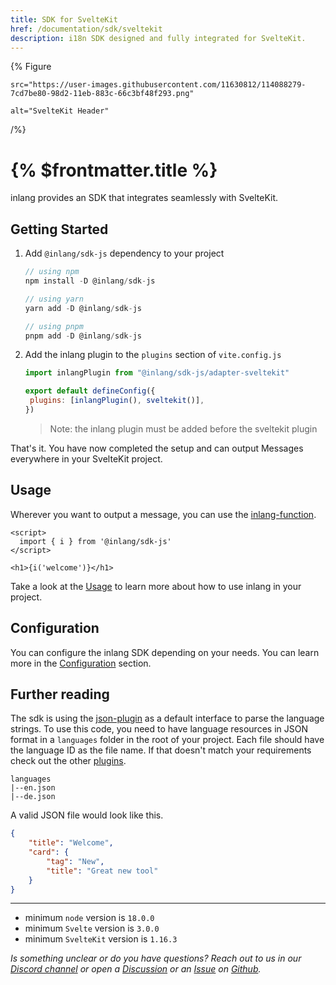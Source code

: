 ```yaml
---
title: SDK for SvelteKit
href: /documentation/sdk/sveltekit
description: i18n SDK designed and fully integrated for SvelteKit.
---
```


{% Figure

    src="https://user-images.githubusercontent.com/11630812/114088279-7cd7be80-98d2-11eb-883c-66c3bf48f293.png"

    alt="SvelteKit Header"

/%}

# {% $frontmatter.title %}

inlang provides an SDK that integrates seamlessly with SvelteKit.

## Getting Started

1. Add `@inlang/sdk-js` dependency to your project

   ```js
   // using npm
   npm install -D @inlang/sdk-js

   // using yarn
   yarn add -D @inlang/sdk-js

   // using pnpm
   pnpm add -D @inlang/sdk-js
   ```

2. Add the inlang plugin to the `plugins` section of `vite.config.js`

   ```js
   import inlangPlugin from "@inlang/sdk-js/adapter-sveltekit"

   export default defineConfig({
   	plugins: [inlangPlugin(), sveltekit()],
   })
   ```

   > Note: the inlang plugin must be added before the sveltekit plugin

That's it. You have now completed the setup and can output Messages everywhere in your SvelteKit project.

## Usage

Wherever you want to output a message, you can use the [inlang-function](/documentation/sdk/usage#inlang-function).

```svelte
<script>
  import { i } from '@inlang/sdk-js'
</script>

<h1>{i('welcome')}</h1>
```

Take a look at the [Usage](/documentation/sdk/usage) to learn more about how to use inlang in your project.

## Configuration

You can configure the inlang SDK depending on your needs. You can learn more in the [Configuration](/documentation/sdk/configuration) section.

## Further reading

The sdk is using the [json-plugin](https://github.com/samuelstroschein/inlang-plugin-json) as a default interface to parse the language strings. To use this code, you need to have language resources in JSON format in a `languages` folder in the root of your project. Each file should have the language ID as the file name. If that doesn't match your requirements check out the other [plugins](https://inlang.com/documentation/plugins).

```
languages
|--en.json
|--de.json
```

A valid JSON file would look like this.

```json
{
	"title": "Welcome",
	"card": {
		"tag": "New",
		"title": "Great new tool"
	}
}
```

---


- minimum `node` version is `18.0.0`
- minimum `Svelte` version is `3.0.0`
- minimum `SvelteKit` version is `1.16.3`

_Is something unclear or do you have questions? Reach out to us in our [Discord channel](https://discord.gg/9vUg7Rr) or open a [Discussion](https://github.com/inlang/inlang/discussions) or an [Issue](https://github.com/inlang/inlang/issues) on [Github](https://github.com/inlang/inlang)._


